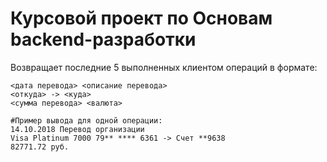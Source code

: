 # Курсовой проект по Основам backend-разработки

Возвращает последние 5 выполненных клиентом операций в формате:
```
<дата перевода> <описание перевода>
<откуда> -> <куда>
<сумма перевода> <валюта>
```

```
#Пример вывода для одной операции:
14.10.2018 Перевод организации
Visa Platinum 7000 79** **** 6361 -> Счет **9638
82771.72 руб.
```